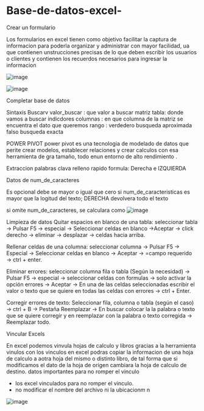 # Base-de-datos-excel-

Crear un formulario

Los  formularios en excel tienen como objetivo facilitar la captura de informacion para poderla organizar y administrar  con mayor facilidad, ua que contienen unstrucciones precisas de lo que deben escribir los usuarios o clientes y contienen los recuerdos necesarios para ingresar la informacion 

![image](https://user-images.githubusercontent.com/72534486/207205733-a1757d81-1779-4b2d-b7fa-a76a9715d554.png)

![image](https://user-images.githubusercontent.com/72534486/207205771-61148c47-ceaa-4167-b16f-111866cdafca.png)

Completar base de datos

Sintaxis Buscarv
valor_buscar : que valor a buscar
matriz tabla: donde vamos a buscar
indicdores columnas : en que columna de la matriz se encuentra el dato que queremos
rango :
verdedero busqueda aproximada
falso busqueda exacta 

POWER PIVOT
power pivot es una tecnologia de modelado de datos que perite crear modelos, establecer relaciones y crear calculos
con esa herramienta de gra tamaño, todo enun entorno de alto rendimiento .

Extraccion palabras clava 
relleno rapido
formula: Derecha e IZQUIERDA

Datos de num_de_caracteres 

Es opcional 
debe se mayor o igual que cero
si num_de_caracteristicas es mayor que la logitud del texto; DERECHA devolvera todo el texto


si omite num_de_caracteres, se calculara como ![image](https://user-images.githubusercontent.com/72534486/208558123-e2490f1e-4df9-4ecc-9b7a-9ce600b1ad3d.png)


Limpieza de datos
Quitar espacios en blanco de una tabla: seleccionar tabla → Pulsar F5 → especial → Seleccionar celdas en blanco →Aceptar → click derecho → eliminar → desplazar → celdas hacia arriba.

Rellenar celdas de una columna: seleccionar columna → Pulsar F5 → Especial → Seleccionar celdas en blanco → Aceptar → =campo requerido → ctrl + enter.

Eliminar errores: seleccionar columna fila o tabla (Según la necesidad) → Pulsar F5 → especial → seleccionar celdas con formulas → solo activar la opción errores → Aceptar → En una de las celdas seleccionadas escribir el valor o texto que se quiere en todas las celdas con errores → ctrl + Enter.

Corregir errores de texto: Seleccionar fila, columna o tabla (según el caso) → ctrl + B → Pestaña Reemplazar → En buscar colocar la la palabra o texto que se quiere corregir y en reemplazar con la palabra o texto corregida → Reemplazar todo. 

Vincular Excels

En excel podemos vinvula hojas de calculo y libros gracias a la herramienta vinulos 
con los vinculos en excel podras copiar la informacion de una hoja de calculo a aotra hoja del mismo o distinto libro, de tal forma que si modificamos el dato de la hoja de origen cambiara la hoja de calculo de destino.
datos importantes para no romper  el vinculo

* los excel vinculados para no romper el vinculo.
* no modificar el nombre del archivo ni la ubicacionm 
n

![image](https://user-images.githubusercontent.com/72534486/209602447-0e8314ba-3c5f-4b7c-8645-992fb0e4f4ab.png)



















